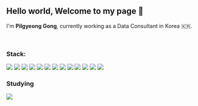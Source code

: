 ## Hello world, Welcome to my page 🎈

I'm **Pilgyeong Gong**, currently working as a Data Consultant in Korea 🇰🇷.

<br>

### Stack:
<img src="https://img.shields.io/badge/Python-3776AB?style=round-square&logo=Python&logoColor=white"/> <img src="https://img.shields.io/badge/Java-6DB33F?&style=round-square&logo=Java&logoColor=white"/>
<img src="https://img.shields.io/badge/Spring-6DB33F?style=round-square&logo=Spring&logoColor=white"/> <img src="https://img.shields.io/badge/Spring Boot-6DB33F?style=round-square&logo=Spring Boot&logoColor=white"/>
<img src="https://img.shields.io/badge/MySQL-4479A1?style=round-square&logo=MySQL&logoColor=white"/> <img src="https://img.shields.io/badge/PostgreSQL-4169E1?style=round-square&logo=PostgreSQL&logoColor=white"/> <img src="https://img.shields.io/badge/MongoDB-47A248?style=round-square&logo=MongoDB&logoColor=white"/>
<img src="https://img.shields.io/badge/Docker-2496ED?style=round-square&logo=Docker&logoColor=white"/> <img src="https://img.shields.io/badge/Elasticsearch-005571?style=round-square&logo=Elasticsearch&logoColor=white"/> <img src="https://img.shields.io/badge/Logstash-005571?style=round-square&logo=Logstash&logoColor=white"/> <img src="https://img.shields.io/badge/Kibana-005571?style=round-square&logo=Kibana&logoColor=white"/> 
<img src="https://img.shields.io/badge/IntelliJ IDEA-000000?style=round-square&logo=IntelliJ&logoColor=white"/> <img src="https://img.shields.io/badge/Google Analytics-E37400?style=round-square&logo=Google Analytics&logoColor=white"/>

### Studying
<img src="https://img.shields.io/badge/Amazon AWS-232F3E?style=round-square&logo=Amazon AWS&logoColor=white"/>

<!--
### Studying:
<img src="https://img.shields.io/badge/Apache Spark-E25A1C?style=round-square&logo=Apache Spark&logoColor=white"/> <img src="https://img.shields.io/badge/Apache Hadoop-66CCFF?style=round-square&logo=ApacheHadoop&logoColor=white"/> <img src="https://img.shields.io/badge/Apache Kafka-231F20?style=round-square&logo=Apache Kafka&logoColor=white"/>
<img src="https://img.shields.io/badge/Google Colab-F9AB00?style=round-square&logo=Google Colab&logoColor=white"/> <img src="https://img.shields.io/badge/Jupyter-F37626?style=round-square&logo=Jupyter&logoColor=white"/> 
-->
